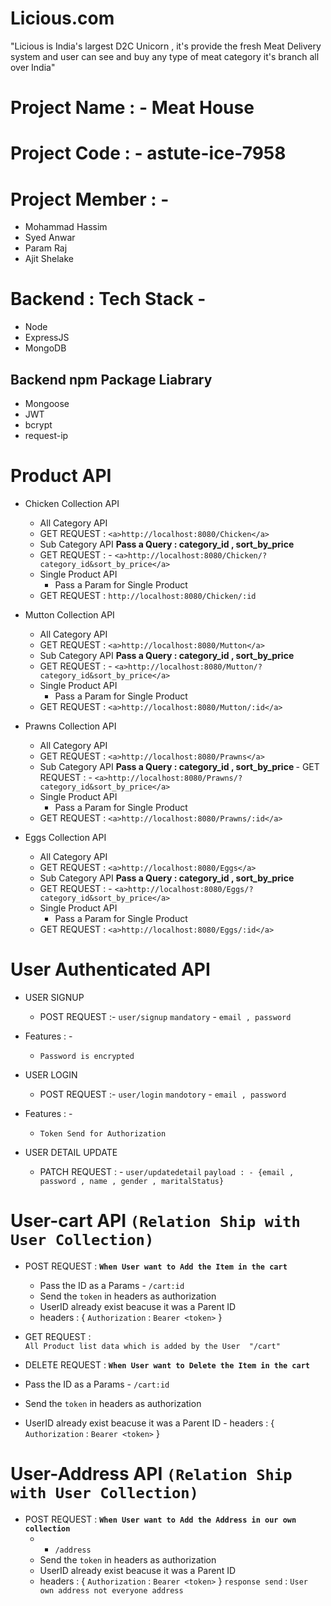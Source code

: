 # Licious.com

"Licious is India's largest D2C Unicorn ,  it's provide the fresh Meat Delivery system and user can see and buy any type of meat category it's branch all over India"

# Project Name : - Meat House
# Project Code : - astute-ice-7958
# Project Member : - 
 - Mohammad Hassim
 - Syed Anwar
 - Param Raj
 - Ajit Shelake
 
 # Backend : Tech Stack -
  - Node
  - ExpressJS
  - MongoDB
  
  ## Backend npm Package Liabrary
   - Mongoose
   - JWT
   - bcrypt
   - request-ip
 
 # Product API
 - Chicken Collection API
     - All Category API 
    - GET REQUEST : `<a>http://localhost:8080/Chicken</a>`
     - Sub Category API
       <b>Pass a Query : category_id , sort_by_price </b>
      - GET REQUEST : - `<a>http://localhost:8080/Chicken/?category_id&sort_by_price</a>`
     - Single Product API
       - Pass a Param for Single Product
     - GET REQUEST : <a>`http://localhost:8080/Chicken/:id`</a>
     
 - Mutton Collection API
     - All Category API 
    - GET REQUEST : `<a>http://localhost:8080/Mutton</a>`
     - Sub Category API
       <b>Pass a Query : category_id , sort_by_price </b>
     - GET REQUEST :  - `<a>http://localhost:8080/Mutton/?category_id&sort_by_price</a>`
     - Single Product API
       - Pass a Param for Single Product
    - GET REQUEST : `<a>http://localhost:8080/Mutton/:id</a>`
     
- Prawns Collection API
     - All Category API 
    - GET REQUEST : `<a>http://localhost:8080/Prawns</a>`
     - Sub Category API
       <b>Pass a Query : category_id , sort_by_price </b>
      - GET REQUEST : - `<a>http://localhost:8080/Prawns/?category_id&sort_by_price</a>`
     - Single Product API
       - Pass a Param for Single Product
    - GET REQUEST : `<a>http://localhost:8080/Prawns/:id</a>`
     
- Eggs Collection API
     - All Category API 
    - GET REQUEST : `<a>http://localhost:8080/Eggs</a>`
     - Sub Category API
       <b>Pass a Query : category_id , sort_by_price </b>
     - GET REQUEST :  - `<a>http://localhost:8080/Eggs/?category_id&sort_by_price</a>`
     - Single Product API
       - Pass a Param for Single Product
   - GET REQUEST :  `<a>http://localhost:8080/Eggs/:id</a>`
     
     
# User Authenticated API

 - USER SIGNUP
   - POST REQUEST :- <a> `user/signup` </a>
   `mandatory` - `email , password`
   
 - Features : -
   - `Password is encrypted`
   
- USER LOGIN 
  - POST REQUEST :- `user/login`
   `mandotory` - `email , password`
 - Features : -
   - `Token Send for Authorization`
   
- USER DETAIL UPDATE
   - PATCH REQUEST : - `user/updatedetail`
    `payload : - {email , password , name , gender , maritalStatus}`


# User-cart API   `(Relation Ship with User Collection)`

 - POST REQUEST : <b>`When User want to Add the Item in the cart`</b> 
   - Pass the ID as a Params - `/cart:id`
   - Send the `token` in headers as authorization
   - UserID already exist beacuse it was a Parent ID
    - headers : {
    `Authorization` : `Bearer <token>`
    }
    
 - GET REQUEST : <br>`All Product list data which is added by the User  "/cart"`</br>
 
 - DELETE REQUEST : <b>`When User want to Delete the Item in the cart`</b> 
  - Pass the ID as a Params - `/cart:id`
   - Send the `token` in headers as authorization
   - UserID already exist beacuse it was a Parent ID
    - headers : {
    `Authorization` : `Bearer <token>`
    }
  
 # User-Address API   `(Relation Ship with User Collection)`

 - POST REQUEST : <b>`When User want to Add the Address in our own collection`</b> 
   -  - `/address`
   - Send the `token` in headers as authorization
   - UserID already exist beacuse it was a Parent ID
    - headers : {
    `Authorization` : `Bearer <token>`
    }
    `response send` : `User own address not everyone address`
    
 



